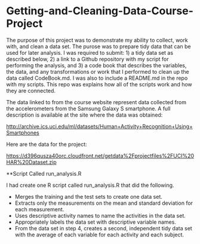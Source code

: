 # Getting-and-Cleaning-Data-Course-Project

The purpose of this project was to demonstrate my ability to collect, work with, and clean a data set. The purose was to prepare tidy data that can be used for later analysis. I was required to submit: 1) a tidy data set as described below, 2) a link to a Github repository with my script for performing the analysis, and 3) a code book that describes the variables, the data, and any transformations or work that I performed to clean up the data called CodeBook.md. I was also to include a README.md in the repo with my scripts. This repo was explains how all of the scripts work and how they are connected. 

The data linked to from the course website represent data collected from the accelerometers from the Samsung Galaxy S smartphone. A full description is available at the site where the data was obtained:

http://archive.ics.uci.edu/ml/datasets/Human+Activity+Recognition+Using+Smartphones

Here are the data for the project:

https://d396qusza40orc.cloudfront.net/getdata%2Fprojectfiles%2FUCI%20HAR%20Dataset.zip

 **Script Called run_analysis.R
 
 I had create one R script called run_analysis.R that did the following. 

  - Merges the training and the test sets to create one data set.
  - Extracts only the measurements on the mean and standard deviation for each measurement. 
  - Uses descriptive activity names to name the activities in the data set.
  - Appropriately labels the data set with descriptive variable names. 
  - From the data set in step 4, creates a second, independent tidy data set with the average of each variable for each             activity and each subject.

